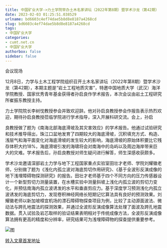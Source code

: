 ```yaml
---
title: 中国矿业大学->力土学院举办土木名家讲坛（2022年第8期）暨学术沙龙（第42期） | cumt.net.cn
date: 2023-02-03 01:25:51.038529
urlname: bd6603c4ef74dae5b8d8e8187a4268cd
slug: bd6603c4ef74dae5b8d8e8187a4268cd
tags: 
- 中国矿业大学
categories:
- cumt.net.cn
- 中国矿业大学
authorbox: false
sidebar: false
---
```

会议现场

12月8日，力学与土木工程学院组织召开土木名家讲坛（2022年第8期）暨学术沙龙（第42期），本期主题是“岩土工程地质灾害”，特邀中国地质大学（武汉）海洋学院教授、国家优秀青年基金获得者孙启良作学术报告，本次会议由岩土工程研究所崔振东教授主持。

力土学院院长李树忱教授参会并致欢迎辞。他对孙启良教授参会作报告表示热烈欢迎，期待孙启良教授莅临学院进行学术指导，深入开展科研交流。会上，孙启
<!--more-->
良教授做了题为《南海北部海底滑坡及其灾害效应》的学术报告。他通过试验研究和技术推导得出，珠江口盆地发育了四期较大的海底滑坡，沉积填充方式、构造、浅层气和海平面变化对海底滑坡的发生较大的影响，海底滑坡的原始体积要比它残存体积大约18%，海底滑坡引发的海啸将会对南海中的岛屿以及周边海岸带来巨大的灾难。学术报告后，孙启良教授对师生疑问进行解答，师生深感收获颇多。

学术沙龙邀请深部岩土力学与地下工程国家重点实验室田壮才老师、学院刘耀徽老师，分别做了题为《浅化内孤立波对海底剪切作用研究》、《基于全波形反演成像的地下浅埋障碍物探测研究》的报告。田壮才老师基于四个不同方向的压力传感器设计一个新型剪切力测量装置，在水槽实验中测量斜坡上浅化内孤立波的剪切力变化，并预估南海内孤立波诱发的水平和垂直剪应力。基于深度学习预测浅化内孤立波诱发的海底剪切力，发现卷积神经网络长短期记忆算法具有良好的预测效果。刘耀徽老师以新加坡樟宜机场的漂石障碍物探查项目为例，比较了主动源面波法、微动法与跨孔地震法的探测效果，并通过全波形反演成像算法处理了面波及跨孔地震数据。贯入试验及岩芯取样的验证结果表明相对于传统成像方法，全波形反演成像算法拥有更高的精度和分辨率，研究结果可为浅埋障碍物的探查提供重要参考。

![图](https://xwzx.cumt.edu.cn/_upload/article/images/d6/fd/3d320cb24dccbc976ef5bacfb04d/058af3e0-dd3a-481a-9578-39c32b87b31a.jpg)

[转入文章首发地址](https://xwzx.cumt.edu.cn/be/f2/c523a638706/page.htm)